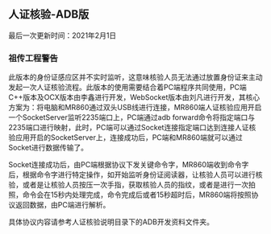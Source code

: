 ## 人证核验-ADB版

最后一次更新时间：2021年2月1日

### 祖传工程警告

此版本的身份证感应区并不实时监听，这意味核验人员无法通过放置身份证来主动发起一次人证核验流程。此版本的使用需要结合着PC端程序共同使用，PC端C++版本及OCX版本由李鑫进行开发，WebSocket版本由刘凡进行开发，其核心方案为：将电脑和MR860通过双头USB线进行连接，MR860端人证核验应用开启一个SocketServer监听2235端口上，PC端通过adb forward命令将指定端口与2235端口进行映射，此时，PC端可以通过Socket连接指定端口达到连接人证核验应用开启的SocketServer上，连接成功后，PC端和MR860端就可以通过Socket进行数据传输了。

Socket连接成功后，由PC端根据协议下发关键命令字，MR860端收到命令字后，根据命令字进行特定操作，如开始监听身份证阅读器，让核验人员可以进行核验，或者是让核验人员按压一次手指，获取核验人员的指纹，或者是进行一次拍照，命令会在15秒内处理完成，命令完成后或者15秒超时后，MR860端将按照协议返回数据，由PC端进行解析。

具体协议内容请参考人证核验说明目录下的ADB开发资料文件夹。